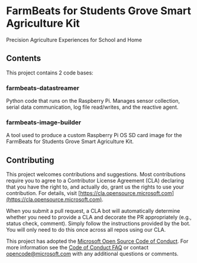# FarmBeats for Students Grove Smart Agriculture Kit

Precision Agriculture Experiences for School and Home

## Contents

This project contains 2 code bases:

### farmbeats-datastreamer

Python code that runs on the Raspberry Pi. Manages sensor collection, serial data communication, log file read/writes, and the reactive agent.

### farmbeats-image-builder

A tool used to produce a custom Raspberry Pi OS SD card image for the FarmBeats for Students Grove Smart Agriculture Kit.

## Contributing

This project welcomes contributions and suggestions.  Most contributions require you to agree to a
Contributor License Agreement (CLA) declaring that you have the right to, and actually do, grant us
the rights to use your contribution. For details, visit [https://cla.opensource.microsoft.com](https://cla.opensource.microsoft.com).

When you submit a pull request, a CLA bot will automatically determine whether you need to provide
a CLA and decorate the PR appropriately (e.g., status check, comment). Simply follow the instructions
provided by the bot. You will only need to do this once across all repos using our CLA.

This project has adopted the [Microsoft Open Source Code of Conduct](https://opensource.microsoft.com/codeofconduct/).
For more information see the [Code of Conduct FAQ](https://opensource.microsoft.com/codeofconduct/faq/) or
contact [opencode@microsoft.com](mailto:opencode@microsoft.com) with any additional questions or comments.
